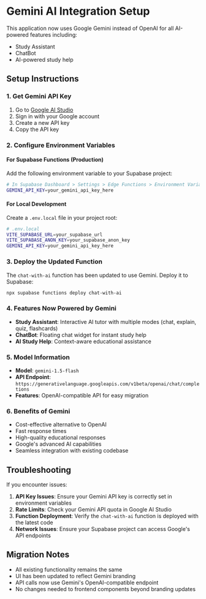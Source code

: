 # Gemini AI Integration Setup

This application now uses Google Gemini instead of OpenAI for all AI-powered features including:
- Study Assistant
- ChatBot
- AI-powered study help

## Setup Instructions

### 1. Get Gemini API Key
1. Go to [Google AI Studio](https://aistudio.google.com/)
2. Sign in with your Google account
3. Create a new API key
4. Copy the API key

### 2. Configure Environment Variables

#### For Supabase Functions (Production)
Add the following environment variable to your Supabase project:

```bash
# In Supabase Dashboard > Settings > Edge Functions > Environment Variables
GEMINI_API_KEY=your_gemini_api_key_here
```

#### For Local Development
Create a `.env.local` file in your project root:

```bash
# .env.local
VITE_SUPABASE_URL=your_supabase_url
VITE_SUPABASE_ANON_KEY=your_supabase_anon_key
GEMINI_API_KEY=your_gemini_api_key_here
```

### 3. Deploy the Updated Function

The `chat-with-ai` function has been updated to use Gemini. Deploy it to Supabase:

```bash
npx supabase functions deploy chat-with-ai
```

### 4. Features Now Powered by Gemini

- **Study Assistant**: Interactive AI tutor with multiple modes (chat, explain, quiz, flashcards)
- **ChatBot**: Floating chat widget for instant study help
- **AI Study Help**: Context-aware educational assistance

### 5. Model Information

- **Model**: `gemini-1.5-flash`
- **API Endpoint**: `https://generativelanguage.googleapis.com/v1beta/openai/chat/completions`
- **Features**: OpenAI-compatible API for easy migration

### 6. Benefits of Gemini

- Cost-effective alternative to OpenAI
- Fast response times
- High-quality educational responses
- Google's advanced AI capabilities
- Seamless integration with existing codebase

## Troubleshooting

If you encounter issues:

1. **API Key Issues**: Ensure your Gemini API key is correctly set in environment variables
2. **Rate Limits**: Check your Gemini API quota in Google AI Studio
3. **Function Deployment**: Verify the `chat-with-ai` function is deployed with the latest code
4. **Network Issues**: Ensure your Supabase project can access Google's API endpoints

## Migration Notes

- All existing functionality remains the same
- UI has been updated to reflect Gemini branding
- API calls now use Gemini's OpenAI-compatible endpoint
- No changes needed to frontend components beyond branding updates

